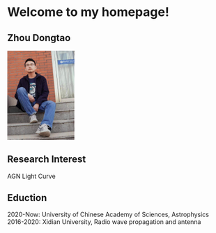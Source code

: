 # Welcome to my homepage!
## Zhou Dongtao

<img src="zdt2.jpg" alt="my" style="zoom:20%;" />

## Research Interest
AGN Light Curve
## Eduction
2020-Now: University of Chinese Academy of Sciences, Astrophysics  
2016-2020: Xidian University, Radio wave propagation and antenna
